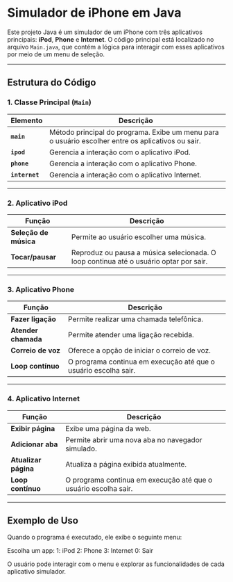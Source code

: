 # Simulador de iPhone em Java

Este projeto Java é um simulador de um iPhone com três aplicativos principais: **iPod**, **Phone** e **Internet**. O código principal está localizado no arquivo `Main.java`, que contém a lógica para interagir com esses aplicativos por meio de um menu de seleção.

---

## Estrutura do Código

### 1. **Classe Principal (`Main`)**

| Elemento         | Descrição                                                                                           |
|------------------|---------------------------------------------------------------------------------------------------|
| **`main`**       | Método principal do programa. Exibe um menu para o usuário escolher entre os aplicativos ou sair.   |
| **`ipod`**       | Gerencia a interação com o aplicativo iPod.                                                        |
| **`phone`**      | Gerencia a interação com o aplicativo Phone.                                                       |
| **`internet`**   | Gerencia a interação com o aplicativo Internet.                                                    |

---

### 2. **Aplicativo iPod**

| Função           | Descrição                                                                                           |
|------------------|---------------------------------------------------------------------------------------------------|
| **Seleção de música** | Permite ao usuário escolher uma música.                                                         |
| **Tocar/pausar** | Reproduz ou pausa a música selecionada. O loop continua até o usuário optar por sair.               |

---

### 3. **Aplicativo Phone**

| Função                  | Descrição                                                                                   |
|-------------------------|---------------------------------------------------------------------------------------------|
| **Fazer ligação**       | Permite realizar uma chamada telefônica.                                                    |
| **Atender chamada**     | Permite atender uma ligação recebida.                                                       |
| **Correio de voz**      | Oferece a opção de iniciar o correio de voz.                                                |
| **Loop contínuo**       | O programa continua em execução até que o usuário escolha sair.                             |

---

### 4. **Aplicativo Internet**

| Função                  | Descrição                                                                                   |
|-------------------------|---------------------------------------------------------------------------------------------|
| **Exibir página**       | Exibe uma página da web.                                                                    |
| **Adicionar aba**       | Permite abrir uma nova aba no navegador simulado.                                           |
| **Atualizar página**    | Atualiza a página exibida atualmente.                                                       |
| **Loop contínuo**       | O programa continua em execução até que o usuário escolha sair.                             |

---

## Exemplo de Uso

Quando o programa é executado, ele exibe o seguinte menu:

Escolha um app: 1: iPod 2: Phone 3: Internet 0: Sair

O usuário pode interagir com o menu e explorar as funcionalidades de cada aplicativo simulador.


